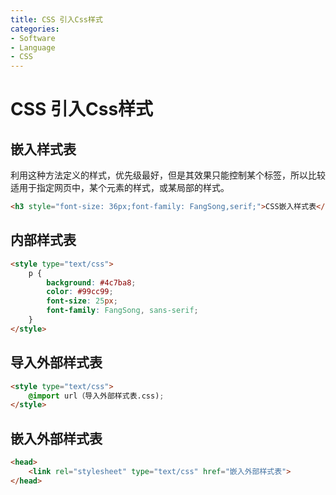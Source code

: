 ```yaml
---
title: CSS 引入Css样式
categories:
- Software
- Language
- CSS
---
```

# CSS 引入Css样式

## 嵌入样式表

利用这种方法定义的样式，优先级最好，但是其效果只能控制某个标签，所以比较适用于指定网页中，某个元素的样式，或某局部的样式。

```html
<h3 style="font-size: 36px;font-family: FangSong,serif;">CSS嵌入样式表</h3>
```

## 内部样式表

```html
<style type="text/css">
    p {
        background: #4c7ba8;
        color: #99cc99;
        font-size: 25px;
        font-family: FangSong, sans-serif;
    }
</style>
```

##  导入外部样式表

```html
<style type="text/css">
    @import url（导入外部样式表.css);
</style>
```

## 嵌入外部样式表

```html
<head>
    <link rel="stylesheet" type="text/css" href="嵌入外部样式表">
</head>
```

